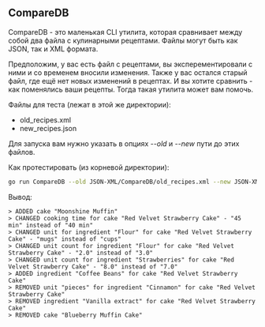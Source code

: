 

## CompareDB

CompareDB - это маленькая CLI утилита, которая сравнивает между собой два файла с кулинарными рецептами. Файлы могут быть как JSON, так и XML формата.

Предположим, у вас есть файл с рецептами, вы эксперементировали с ними и со временем вносили изменения. Также у вас остался старый файл, где ещё нет новых изменений в рецептах. И вы хотите сравнить - как поменялись ваши рецепты. Тогда такая утилита может вам помочь. 

Файлы для теста (лежат в этой же директории):
 - old_recipes.xml
 - new_recipes.json

Для запуска вам нужно указать в опциях *--old* и *--new* пути до этих файлов.

Как протестировать (из корневой директории):

```bash
go run CompareDB --old JSON-XML/CompareDB/old_recipes.xml --new JSON-XML/CompareDB/new_recipes.json
```

Вывод:
```output
> ADDED cake "Moonshine Muffin"
> CHANGED cooking time for cake "Red Velvet Strawberry Cake" - "45 min" instead of "40 min"
> CHANGED unit for ingredient "Flour" for cake "Red Velvet Strawberry Cake" - "mugs" instead of "cups"
> CHANGED unit count for ingredient "Flour" for cake "Red Velvet Strawberry Cake" - "2.0" instead of "3.0"
> CHANGED unit count for ingredient "Strawberries" for cake "Red Velvet Strawberry Cake" - "8.0" instead of "7.0"
> ADDED ingredient "Coffee Beans" for cake "Red Velvet Strawberry Cake"
> REMOVED unit "pieces" for ingredient "Cinnamon" for cake "Red Velvet Strawberry Cake"
> REMOVED ingredient "Vanilla extract" for cake "Red Velvet Strawberry Cake"
> REMOVED cake "Blueberry Muffin Cake"
```
